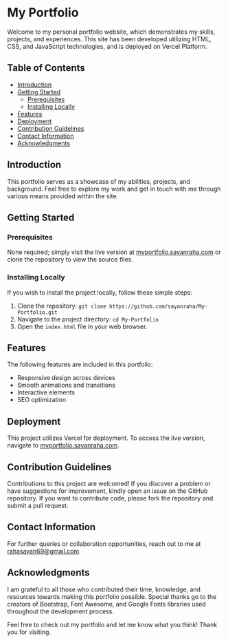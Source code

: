 
# My Portfolio

Welcome to my personal portfolio website, which demonstrates my skills, projects, and experiences. This site has been developed utilizing HTML, CSS, and JavaScript technologies, and is deployed on Vercel Platform.

## Table of Contents

- [Introduction](#introduction)
- [Getting Started](#getting-started)
    * [Prerequisites](#prerequisites)
    * [Installing Locally](#installing-locally)
- [Features](#features)
- [Deployment](#deployment)
- [Contribution Guidelines](#contribution-guidelines)
- [Contact Information](#contact-information)
- [Acknowledgments](#acknowledgments)

## Introduction

This portfolio serves as a showcase of my abilities, projects, and background. Feel free to explore my work and get in touch with me through various means provided within the site.

## Getting Started

### Prerequisites

None required; simply visit the live version at [myportfolio.sayanraha.com](http://myportfolio.sayanraha.com/) or clone the repository to view the source files.

### Installing Locally

If you wish to install the project locally, follow these simple steps:

1. Clone the repository: `git clone https://github.com/sayanraha/My-Portfolio.git`
2. Navigate to the project directory: `cd My-Portfolio`
3. Open the `index.html` file in your web browser.

## Features

The following features are included in this portfolio:

* Responsive design across devices
* Smooth animations and transitions
* Interactive elements
* SEO optimization

## Deployment

This project utilizes Vercel for deployment. To access the live version, navigate to [myportfolio.sayanraha.com](http://myportfolio.sayanraha.com/).

## Contribution Guidelines

Contributions to this project are welcomed! If you discover a problem or have suggestions for improvement, kindly open an issue on the GitHub repository. If you want to contribute code, please fork the repository and submit a pull request.

## Contact Information

For further queries or collaboration opportunities, reach out to me at rahasayan69@gmail.com.

## Acknowledgments

I am grateful to all those who contributed their time, knowledge, and resources towards making this portfolio possible. Special thanks go to the creators of Bootstrap, Font Awesome, and Google Fonts libraries used throughout the development process.

Feel free to check out my portfolio and let me know what you think! Thank you for visiting.
